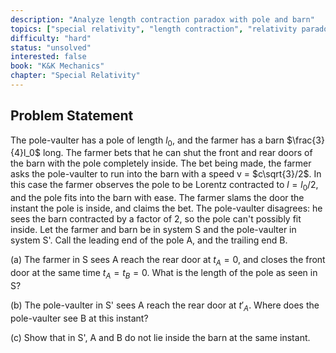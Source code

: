 ```yaml
---
description: "Analyze length contraction paradox with pole and barn"
topics: ["special relativity", "length contraction", "relativity paradox"]
difficulty: "hard"
status: "unsolved"
interested: false
book: "K&K Mechanics"
chapter: "Special Relativity"
---
```


## Problem Statement
The pole-vaulter has a pole of length $l_0$, and the farmer has a barn $\frac{3}{4}l_0$ long. The farmer bets that he can shut the front and rear doors of the barn with the pole completely inside. The bet being made, the farmer asks the pole-vaulter to run into the barn with a speed v = $c\sqrt{3}/2$. In this case the farmer observes the pole to be Lorentz contracted to $l = l_0/2$, and the pole fits into the barn with ease. The farmer slams the door the instant the pole is inside, and claims the bet. The pole-vaulter disagrees: he sees the barn contracted by a factor of 2, so the pole can't possibly fit inside. Let the farmer and barn be in system S and the pole-vaulter in system S'. Call the leading end of the pole A, and the trailing end B.

(a) The farmer in S sees A reach the rear door at $t_A = 0$, and closes the front door at the same time $t_A = t_B = 0$. What is the length of the pole as seen in S?

(b) The pole-vaulter in S' sees A reach the rear door at $t'_A$. Where does the pole-vaulter see B at this instant?

(c) Show that in S', A and B do not lie inside the barn at the same instant.
